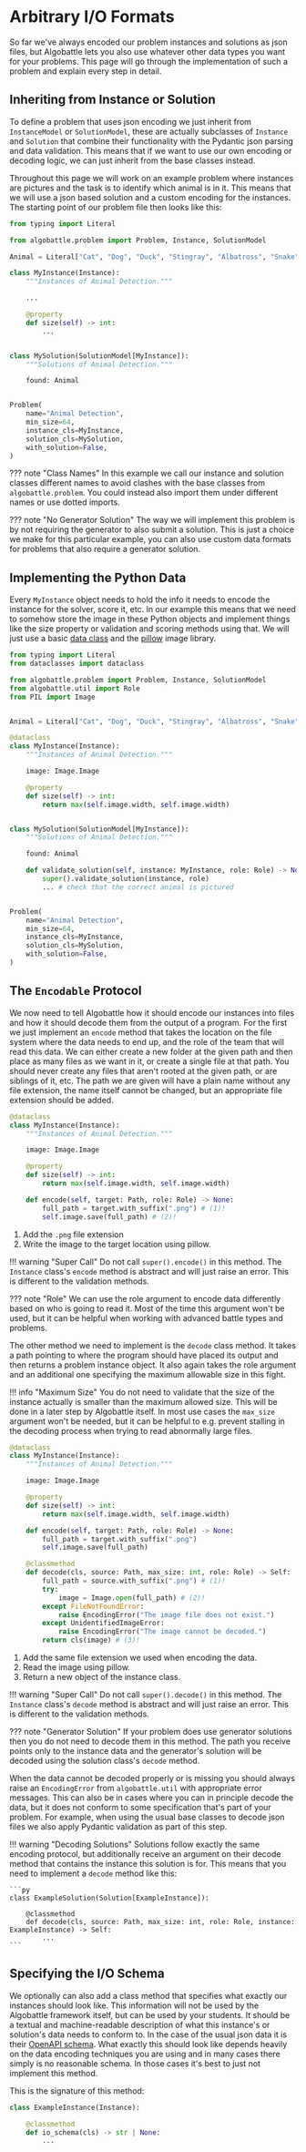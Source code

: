# Arbitrary I/O Formats

So far we've always encoded our problem instances and solutions as json files, but Algobattle lets you also use
whatever other data types you want for your problems. This page will go through the implementation of such a problem and
explain every step in detail.

## Inheriting from Instance or Solution

To define a problem that uses json encoding we just inherit from `InstanceModel` or `SolutionModel`, these are actually
subclasses of `Instance` and `Solution` that combine their functionality with the Pydantic json parsing and data
validation. This means that if we want to use our own encoding or decoding logic, we can just inherit from the base
classes instead.

Throughout this page we will work on an example problem where instances are pictures and the task is to identify which
animal is in it. This means that we will use a json based solution and a custom encoding for the instances.
The starting point of our problem file then looks like this:

```py title="problem.py"
from typing import Literal

from algobattle.problem import Problem, Instance, SolutionModel

Animal = Literal["Cat", "Dog", "Duck", "Stingray", "Albatross", "Snake"]

class MyInstance(Instance):
    """Instances of Animal Detection."""

    ...

    @property
    def size(self) -> int:
        ...


class MySolution(SolutionModel[MyInstance]):
    """Solutions of Animal Detection."""

    found: Animal


Problem(
    name="Animal Detection",
    min_size=64,
    instance_cls=MyInstance,
    solution_cls=MySolution,
    with_solution=False,
)
```

??? note "Class Names"
    In this example we call our instance and solution classes different names to avoid clashes with the base classes
    from `algobattle.problem`. You could instead also import them under different names or use dotted imports.

??? note "No Generator Solution"
    The way we will implement this problem is by not requiring the generator to also submit a solution.
    This is just a choice we make for this particular example, you can also use custom data formats for problems that
    also require a generator solution.

## Implementing the Python Data

Every `MyInstance` object needs to hold the info it needs to encode the instance for the solver, score it, etc. In
our example this means that we need to somehow store the image in these Python objects and implement things like the
size property or validation and scoring methods using that. We will just use a basic
[data class](https://docs.python.org/3/library/dataclasses.html) and the
[pillow](https://pillow.readthedocs.io/en/stable/) image library.

```py title="problem.py" hl_lines="2 6 27-30"
from typing import Literal
from dataclasses import dataclass

from algobattle.problem import Problem, Instance, SolutionModel
from algobattle.util import Role
from PIL import Image


Animal = Literal["Cat", "Dog", "Duck", "Stingray", "Albatross", "Snake"]

@dataclass
class MyInstance(Instance):
    """Instances of Animal Detection."""

    image: Image.Image

    @property
    def size(self) -> int:
        return max(self.image.width, self.image.width)


class MySolution(SolutionModel[MyInstance]):
    """Solutions of Animal Detection."""

    found: Animal

    def validate_solution(self, instance: MyInstance, role: Role) -> None:
        super().validate_solution(instance, role)
        ... # check that the correct animal is pictured


Problem(
    name="Animal Detection",
    min_size=64,
    instance_cls=MyInstance,
    solution_cls=MySolution,
    with_solution=False,
)
```

## The `Encodable` Protocol

We now need to tell Algobattle how it should encode our instances into files and how it should decode them from the
output of a program. For the first we just implement an `encode` method that takes the location on the file system where
the data needs to end up, and the role of the team that will read this data. We can either create a new folder at the
given path and then place as many files as we want in it, or create a single file at that path. You should never create
any files that aren't rooted at the given path, or are siblings of it, etc. The path we are given will have a plain
name without any file extension, the name itself cannot be changed, but an appropriate file extension should be
added.

```py hl_lines="11-13"
@dataclass
class MyInstance(Instance):
    """Instances of Animal Detection."""

    image: Image.Image

    @property
    def size(self) -> int:
        return max(self.image.width, self.image.width)

    def encode(self, target: Path, role: Role) -> None:
        full_path = target.with_suffix(".png") # (1)!
        self.image.save(full_path) # (2)!
```

1. Add the `.png` file extension
2. Write the image to the target location using pillow.

!!! warning "Super Call"
    Do not call `super().encode()` in this method. The `Instance` class's `encode` method is abstract and
    will just raise an error. This is different to the validation methods.

??? note "Role"
    We can use the role argument to encode data differently based on who is going to read it. Most of the time this
    argument won't be used, but it can be helpful when working with advanced battle types and problems.

The other method we need to implement is the `decode` class method. It takes a path pointing to where the program should
have placed its output and then returns a problem instance object. It also again takes the role argument and an
additional one specifying the maximum allowable size in this fight.

!!! info "Maximum Size"
    You do not need to validate that the size of the instance actually is smaller than the maximum allowed size. This
    will be done in a later step by Algobattle itself. In most use cases the `max_size` argument won't be needed, but
    it can be helpful to e.g. prevent stalling in the decoding process when trying to read abnormally large files.

```py hl_lines="15-24"
@dataclass
class MyInstance(Instance):
    """Instances of Animal Detection."""

    image: Image.Image

    @property
    def size(self) -> int:
        return max(self.image.width, self.image.width)

    def encode(self, target: Path, role: Role) -> None:
        full_path = target.with_suffix(".png")
        self.image.save(full_path)

    @classmethod
    def decode(cls, source: Path, max_size: int, role: Role) -> Self:
        full_path = source.with_suffix(".png") # (1)!
        try:
            image = Image.open(full_path) # (2)!
        except FileNotFoundError:
            raise EncodingError("The image file does not exist.")
        except UnidentifiedImageError:
            raise EncodingError("The image cannot be decoded.")
        return cls(image) # (3)!
```

1. Add the same file extension we used when encoding the data.
2. Read the image using pillow.
3. Return a new object of the instance class.

!!! warning "Super Call"
    Do not call `super().decode()` in this method. The `Instance` class's `decode` method is abstract and
    will just raise an error. This is different to the validation methods.

??? note "Generator Solution"
    If your problem does use generator solutions then you do not need to decode them in this method. The path you
    receive points only to the instance data and the generator's solution will be decoded using the solution class's
    `decode` method.

When the data cannot be decoded properly or is missing you should always raise an `EncodingError` from
`algobattle.util` with appropriate error messages. This can also be in cases where you can in principle decode the
data, but it does not conform to some specification that's part of your problem. For example, when using the usual
base classes to decode json files we also apply Pydantic validation as part of this step.

!!! warning "Decoding Solutions"
    Solutions follow exactly the same encoding protocol, but additionally receive an argument on their decode method
    that contains the instance this solution is for. This means that you need to implement a `decode` method like this:

    ```py
    class ExampleSolution(Solution[ExampleInstance]):

        @classmethod
        def decode(cls, source: Path, max_size: int, role: Role, instance: ExampleInstance) -> Self:
            ...
    ```

## Specifying the I/O Schema

We optionally can also add a class method that specifies what exactly our instances should look like. This information
will not be used by the Algobattle framework itself, but can be used by your students. It should be a textual and
machine-readable description of what this instance's or solution's data needs to conform to. In the case of the usual
json data it is their [OpenAPI schema](https://swagger.io/specification/). What exactly this should look like depends
heavily on the data encoding techniques you are using and in many cases there simply is no reasonable schema. In those
cases it's best to just not implement this method.

This is the signature of this method:

```py
class ExampleInstance(Instance):

    @classmethod
    def io_schema(cls) -> str | None:
        ...
```
